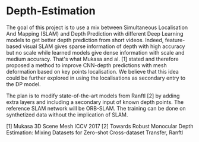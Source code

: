# Depth-Estimation
The goal of this project is to use a mix between Simultaneous Localisation And Mapping (SLAM) and Depth Prediction with different Deep Learning models to get better depth prediction from short videos. Indeed, feature-based visual SLAM gives sparse information of depth with high accuracy but no scale while learned models give dense information with scale and medium accuracy.
That's what Mukasa and al. [1] stated and therefore proposed a method to improve CNN-depth predictions with mesh deformation based on key points localisation.
We believe that this idea could be further explored in using the localisations as secondary entry to the DP model. 

The plan is to modify state-of-the-art models from Ranftl [2] by adding extra layers and including a secondary input of known depth points.
The reference SLAM network will be ORB-SLAM.
The training can be done on synthetized data without the implication of SLAM.

[1] Mukasa 3D Scene Mesh ICCV 2017
[2] Towards Robust Monocular Depth Estimation: Mixing Datasets for Zero-shot Cross-dataset Transfer, Ranftl
